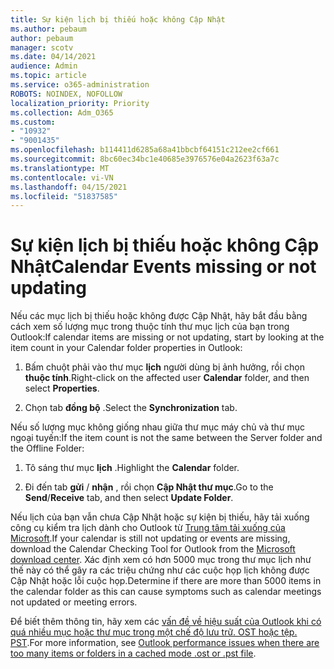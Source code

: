 ```yaml
---
title: Sự kiện lịch bị thiếu hoặc không Cập Nhật
ms.author: pebaum
author: pebaum
manager: scotv
ms.date: 04/14/2021
audience: Admin
ms.topic: article
ms.service: o365-administration
ROBOTS: NOINDEX, NOFOLLOW
localization_priority: Priority
ms.collection: Adm_O365
ms.custom:
- "10932"
- "9001435"
ms.openlocfilehash: b114411d6285a68a41bbcbf64151c212ee2cf661
ms.sourcegitcommit: 8bc60ec34bc1e40685e3976576e04a2623f63a7c
ms.translationtype: MT
ms.contentlocale: vi-VN
ms.lasthandoff: 04/15/2021
ms.locfileid: "51837585"
---
```

# <a name="calendar-events-missing-or-not-updating"></a><span data-ttu-id="d5457-102">Sự kiện lịch bị thiếu hoặc không Cập Nhật</span><span class="sxs-lookup"><span data-stu-id="d5457-102">Calendar Events missing or not updating</span></span>

<span data-ttu-id="d5457-103">Nếu các mục lịch bị thiếu hoặc không được Cập Nhật, hãy bắt đầu bằng cách xem số lượng mục trong thuộc tính thư mục lịch của bạn trong Outlook:</span><span class="sxs-lookup"><span data-stu-id="d5457-103">If calendar items are missing or not updating, start by looking at the item count in your Calendar folder properties in Outlook:</span></span> 

1. <span data-ttu-id="d5457-104">Bấm chuột phải vào thư mục **lịch** người dùng bị ảnh hưởng, rồi chọn **thuộc tính**.</span><span class="sxs-lookup"><span data-stu-id="d5457-104">Right-click on the affected user **Calendar** folder, and then select **Properties**.</span></span>

1. <span data-ttu-id="d5457-105">Chọn tab **đồng bộ** .</span><span class="sxs-lookup"><span data-stu-id="d5457-105">Select the **Synchronization** tab.</span></span>

<span data-ttu-id="d5457-106">Nếu số lượng mục không giống nhau giữa thư mục máy chủ và thư mục ngoại tuyến:</span><span class="sxs-lookup"><span data-stu-id="d5457-106">If the item count is not the same between the Server folder and the Offline Folder:</span></span>

1.  <span data-ttu-id="d5457-107">Tô sáng thư mục **lịch** .</span><span class="sxs-lookup"><span data-stu-id="d5457-107">Highlight the **Calendar** folder.</span></span>

1.  <span data-ttu-id="d5457-108">Đi đến tab **gửi** / **nhận** , rồi chọn **Cập Nhật thư mục**.</span><span class="sxs-lookup"><span data-stu-id="d5457-108">Go to the **Send**/**Receive** tab, and then select **Update Folder**.</span></span>

<span data-ttu-id="d5457-109">Nếu lịch của bạn vẫn chưa Cập Nhật hoặc sự kiện bị thiếu, hãy tải xuống công cụ kiểm tra lịch dành cho Outlook từ [Trung tâm tải xuống của Microsoft](https://www.microsoft.com/download/details.aspx?id=28786).</span><span class="sxs-lookup"><span data-stu-id="d5457-109">If your calendar is still not updating or events are missing, download the Calendar Checking Tool for Outlook from the [Microsoft download center](https://www.microsoft.com/download/details.aspx?id=28786).</span></span> <span data-ttu-id="d5457-110">Xác định xem có hơn 5000 mục trong thư mục lịch như thế này có thể gây ra các triệu chứng như các cuộc họp lịch không được Cập Nhật hoặc lỗi cuộc họp.</span><span class="sxs-lookup"><span data-stu-id="d5457-110">Determine if there are more than 5000 items in the calendar folder as this can cause symptoms such as calendar meetings not updated or meeting errors.</span></span> 

<span data-ttu-id="d5457-111">Để biết thêm thông tin, hãy xem các [vấn đề về hiệu suất của Outlook khi có quá nhiều mục hoặc thư mục trong một chế độ lưu trữ. OST hoặc tệp. PST](https://docs.microsoft.com/outlook/troubleshoot/performance/performance-issues-if-too-many-items-or-folders).</span><span class="sxs-lookup"><span data-stu-id="d5457-111">For more information, see [Outlook performance issues when there are too many items or folders in a cached mode .ost or .pst file](https://docs.microsoft.com/outlook/troubleshoot/performance/performance-issues-if-too-many-items-or-folders).</span></span>